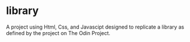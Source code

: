 # library

A project using Html, Css, and Javascipt designed to replicate
a library as defined by the project on The Odin Project.